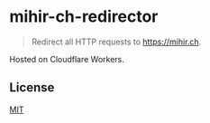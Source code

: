 # mihir-ch-redirector

> Redirect all HTTP requests to https://mihir.ch.

Hosted on Cloudflare Workers.

## License

[MIT](LICENSE)
